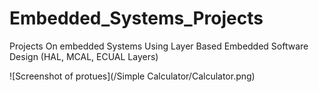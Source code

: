 # Embedded_Systems_Projects
Projects On embedded Systems Using Layer Based Embedded Software Design (HAL, MCAL, ECUAL Layers)

![Screenshot of protues](/Simple Calculator/Calculator.png)


